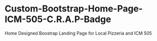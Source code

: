 # Custom-Bootstrap-Home-Page-ICM-505-C.R.A.P-Badge
Home Designed Boostrap Landing Page for Local Pizzeria and ICM 505
